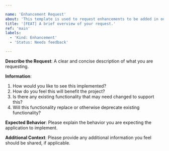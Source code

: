 ```yaml
---

name: 'Enhancement Request'
about: 'This template is used to request enhancements to be added in our projects.'
title: '[FEAT] A brief overview of your request.'
ref: 'main'
labels:
  - 'Kind: Enhancement'
  - 'Status: Needs feedback'

---
```


**Describe the Request**: A clear and concise description of what you are
requesting.

**Information**:

1. How would you like to see this implemented?
2. How do you feel this will benefit the project?
3. Is there any existing functionality that may need changed to support this?
4. Will this functionality replace or otherwise deprecate existing
   functionality?

**Expected Behavior**: Please explain the behavior you are expecting the
application to implement.

**Additional Context**: Please provide any additional information you feel
should be shared, if applicable.
